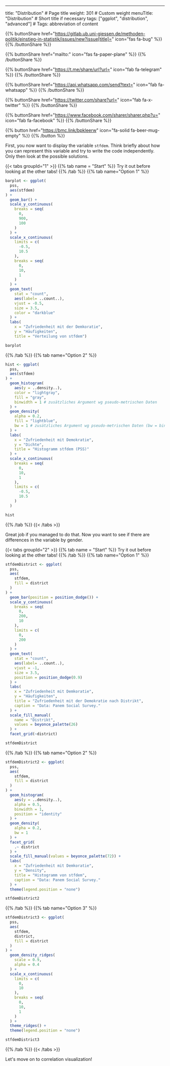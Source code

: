 ---
title: "Distribution"  # Page title
weight: 301  # Custom weight 
menuTitle: "Distribution" # Short title if necessary
tags: ["ggplot", "distribution", "advanced"]  # Tags: abbreviation of content

{{% buttonShare href="https://gitlab.ub.uni-giessen.de/methoden-politik/einstieg-in-statistik/issues/new?issue[title]=" icon="fas fa-bug" %}} {{% /buttonShare %}} 

{{% buttonShare href="mailto:" icon="fas fa-paper-plane" %}} {{% /buttonShare %}}

{{% buttonShare href="https://t.me/share/url?url=" icon="fab fa-telegram" %}} {{% /buttonShare %}}

{{% buttonShare href="https://api.whatsapp.com/send?text=" icon="fab fa-whatsapp" %}} {{% /buttonShare %}}

{{% buttonShare href="https://twitter.com/share?url=" icon="fab fa-x-twitter" %}} {{% /buttonShare %}}

{{% buttonShare href="https://www.facebook.com/sharer/sharer.php?u=" icon="fab fa-facebook" %}} {{% /buttonShare %}}

{{% button href="https://bmc.link/bpkleerw" icon="fa-solid fa-beer-mug-empty" %}} {{% /button %}}

First, you now want to display the variable `stfdem`. Think briefly about how you can represent this variable and try to write the code independently. Only then look at the possible solutions.

{{< tabs groupId="1" >}}
{{% tab name = "Start" %}}
Try it out before looking at the other tabs!
{{% /tab %}}
{{% tab name="Option 1" %}}
```R
barplot <- ggplot(
  pss, 
  aes(stfdem)
) +
  geom_bar() + 
  scale_y_continuous(
    breaks = seq(
      0, 
      900,
      100
    )
  ) +
  scale_x_continuous(
    limits = c(
      -0.5, 
      10.5
    ),
    breaks = seq(
      0,
      10,
      1
    )
  ) +
  geom_text( 
    stat = "count", 
    aes(label= ..count..), 
    vjust = -0.5, 
    size = 3.5,
    color = "darkblue"
  ) +
  labs(
    x = "Zufriedenheit mit der Demkoratie", 
    y = "Häufigkeiten", 
    title = "Verteilung von stfdem")

barplot
```
{{% /tab %}}
{{% tab name="Option 2" %}}
```R
hist <- ggplot(
  pss, 
  aes(stfdem)
) + 
  geom_histogram(
    aes(y = ..density..), 
    color = "lightgray", 
    fill = "gray",
    binwidth = 1 # zusätzliches Argument wg pseudo-metrischen Daten
  ) + 
  geom_density(
    alpha = 0.2, 
    fill = "lightblue",
    bw = 1 # zusätzliches Argument wg pseudo-metrischen Daten (bw = binwidth)
  ) +
  labs(
    x = "Zufriedenheit mit Demokratie", 
    y = "Dichte", 
    title = "Histogramm stfdem (PSS)"
  ) +
  scale_x_continuous(
    breaks = seq(
      0,
      10,
      1
    ),
    limits = c(
      -0.5, 
      10.5
    )
  )

hist
```
{{% /tab %}}
{{< /tabs >}}

Great job if you managed to do that. Now you want to see if there are differences in the variable by gender.

{{< tabs groupId="2" >}}
{{% tab name = "Start" %}}
Try it out before looking at the other tabs!
{{% /tab %}}
{{% tab name="Option 1" %}}
```R
stfdemDistrict <- ggplot(
  pss, 
  aes(
    stfdem, 
    fill = district
  )
) +
  geom_bar(position = position_dodge()) + 
  scale_y_continuous(
    breaks = seq(
      0,
      200, 
      10
    ),
    limits = c(
      0, 
      200
    )
  ) + 
  geom_text(
    stat = "count", 
    aes(label= ..count..), 
    vjust = -1, 
    size = 3.5, 
    position = position_dodge(0.9)
  ) +
  labs(
    x = "Zufriedenheit mit Demkoratie", 
    y = "Häufigkeiten", 
    title = "Zufriedenheit mit der Demokratie nach Distrikt",
    caption = "Data: Panem Social Survey."
  ) +
  scale_fill_manual(
    name = "Distrikt", 
    values = beyonce_palette(26)
  ) +
  facet_grid(~district)

stfdemDistrict
```
{{% /tab %}}
{{% tab name="Option 2" %}}
```R
stfdemDistrict2 <- ggplot(
  pss,
  aes(
    stfdem, 
    fill = district
  )
) +
  geom_histogram(
    aes(y = ..density..),
    alpha = 0.5, 
    binwidth = 1, 
    position = "identity"
  ) + 
  geom_density(
    alpha = 0.2,
    bw = 1
  ) +
  facet_grid(
    .~ district 
  ) + 
  scale_fill_manual(values = beyonce_palette(72)) +
  labs(
    x = "Zufriedenheit mit Demkoratie", 
    y = "Density", 
    title = "Histogramm von stfdem",
    caption = "Data: Panem Social Survey."
  ) + 
  theme(legend.position = "none")

stfdemDistrict2
```
{{% /tab %}}
{{% tab name="Option 3" %}}
```R
stfdemDistrict3 <- ggplot(
  pss, 
  aes(
    stfdem,
    district,
    fill = district
  )
) +
  geom_density_ridges(
    scale = 0.9,
    alpha = 0.4
  ) +
  scale_x_continuous(
    limits = c(
      0,
      10
    ),
    breaks = seq(
      0,
      10,
      1
    )
  ) +
  theme_ridges() +
  theme(legend.position = "none")

stfdemDistrict3
```
{{% /tab %}}
{{< /tabs >}}

Let's move on to correlation visualization!
